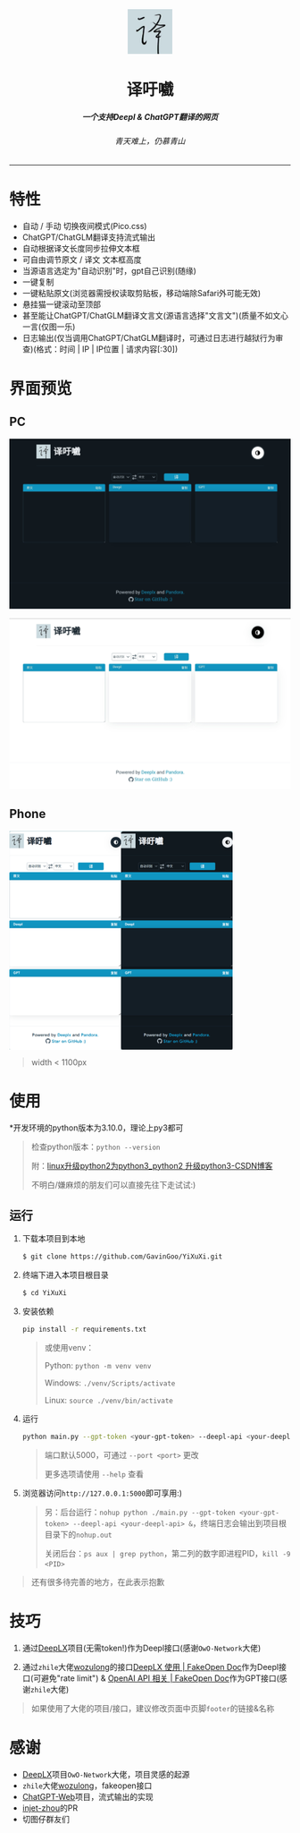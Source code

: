 <div align="center">
<img src="./assets/img/header.jpg" style="width:80px;height:80px;" />

<h1 align="center">译吁嚱</h1>

<h5 align="center">一个支持Deepl & ChatGPT翻译的网页</h5>

<h6 align="center">青天难上，仍慕青山</h6>
</div>

----

# 特性

- 自动 / 手动 切换夜间模式(Pico.css)
- ChatGPT/ChatGLM翻译支持流式输出
- 自动根据译文长度同步拉伸文本框
- 可自由调节原文 / 译文 文本框高度
- 当源语言选定为"自动识别"时，gpt自己识别(随缘)
- 一键复制
- 一键粘贴原文(浏览器需授权读取剪贴板，移动端除Safari外可能无效)
- 悬挂猫一键滚动至顶部
- 甚至能让ChatGPT/ChatGLM翻译文言文(源语言选择"文言文")(质量不如文心一言(仅图一乐)
- 日志输出(仅当调用ChatGPT/ChatGLM翻译时，可通过日志进行越狱行为审查)(格式：时间 |  IP |  IP位置 |  请求内容[:30])



# 界面预览

## PC

![dark](./screenshot/dark.jpg)

![light](./screenshot/light.jpg)

## Phone

<div style="display: flex;">
<img src="./screenshot/mobie_light.png" alt="mobie" style="zoom: 50%;width:400px;" />
<img src="./screenshot/mobie_dark.png" alt="mobie" style="zoom: 50%;width:400px;" />
</div>

> width < 1100px



# 使用

*开发环境的python版本为3.10.0，理论上py3都可

> 检查python版本：`python --version`
>
> 附：[linux升级python2为python3_python2 升级python3-CSDN博客](https://blog.csdn.net/weixin_40283268/article/details/133797294)
>
> 不明白/嫌麻烦的朋友们可以直接先往下走试试:)



## 运行
1. 下载本项目到本地
   ```bash
   $ git clone https://github.com/GavinGoo/YiXuXi.git
   ```

2. 终端下进入本项目根目录
   ```bash
   $ cd YiXuXi
   ```

3. 安装依赖
   ```bash
   pip install -r requirements.txt
   ```
   
   >
   > 或使用venv：
   >
   > Python: `python -m venv venv`
   >
   > Windows: `./venv/Scripts/activate`
   >
   > Linux: `source ./venv/bin/activate`
   
5. 运行
   ```bash
   python main.py --gpt-token <your-gpt-token> --deepl-api <your-deepl-api>
   ```
   
   >
   > 端口默认5000，可通过 `--port <port>` 更改
   >
   > 更多选项请使用 `--help` 查看
   
6. 浏览器访问`http://127.0.0.1:5000`即可享用:)
   >
   > 另：后台运行：`nohup python ./main.py --gpt-token <your-gpt-token> --deepl-api <your-deepl-api> &`，终端日志会输出到项目根目录下的`nohup.out`
   >
   >    关闭后台：`ps aux | grep python`，第二列的数字即进程PID，`kill -9 <PID>`

> 还有很多待完善的地方，在此表示抱歉



# 技巧

1. 通过[DeepLX](https://github.com/OwO-Network/DeepLX)项目(无需token!)作为Deepl接口(感谢`OwO-Network`大佬)

2. 通过`zhile`大佬[wozulong](https://github.com/wozulong)的接口[DeepLX 使用 | FakeOpen Doc](https://fakeopen.org/DeepLX/)作为Deepl接口(可避免"rate limit") & [OpenAI API 相关 | FakeOpen Doc](https://fakeopen.org/Pandora/#openai-api-相关)作为GPT接口(感谢`zhile`大佬)

> 如果使用了大佬的项目/接口，建议修改页面中页脚`footer`的链接&名称



# 感谢

- [DeepLX](https://github.com/OwO-Network/DeepLX)项目`OwO-Network`大佬，项目灵感的起源
- `zhile`大佬[wozulong](https://github.com/wozulong)，fakeopen接口
- [ChatGPT-Web](https://github.com/LiangYang666/ChatGPT-Web)项目，流式输出的实现
- [injet-zhou](https://github.com/injet-zhou)的PR
- 切图仔群友们
